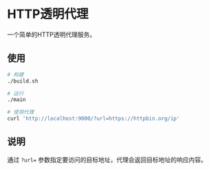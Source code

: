 # HTTP透明代理

一个简单的HTTP透明代理服务。

## 使用

```bash
# 构建
./build.sh

# 运行
./main

# 使用代理
curl 'http://localhost:9000/?url=https://httpbin.org/ip'
```

## 说明

通过 `?url=` 参数指定要访问的目标地址，代理会返回目标地址的响应内容。